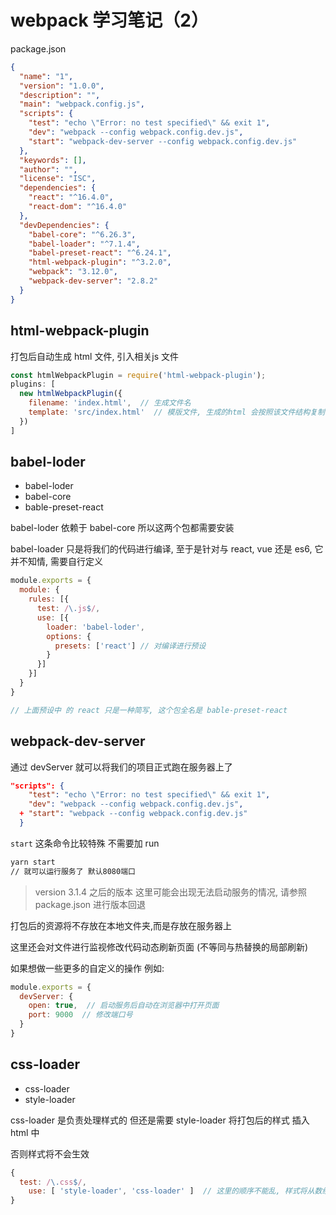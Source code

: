 # webpack 学习笔记（2）

package.json

```json
{
  "name": "1",
  "version": "1.0.0",
  "description": "",
  "main": "webpack.config.js",
  "scripts": {
    "test": "echo \"Error: no test specified\" && exit 1",
    "dev": "webpack --config webpack.config.dev.js",
    "start": "webpack-dev-server --config webpack.config.dev.js"
  },
  "keywords": [],
  "author": "",
  "license": "ISC",
  "dependencies": {
    "react": "^16.4.0",
    "react-dom": "^16.4.0"
  },
  "devDependencies": {
    "babel-core": "^6.26.3",
    "babel-loader": "^7.1.4",
    "babel-preset-react": "^6.24.1",
    "html-webpack-plugin": "^3.2.0",
    "webpack": "3.12.0",
    "webpack-dev-server": "2.8.2"
  }
}
```



## html-webpack-plugin

打包后自动生成 html 文件, 引入相关js 文件

```javascript
const htmlWebpackPlugin = require('html-webpack-plugin');
plugins: [
  new htmlWebpackPlugin({
    filename: 'index.html',  // 生成文件名
    template: 'src/index.html'  // 模版文件, 生成的html 会按照该文件结构复制
  })
]
```

## babel-loder

- babel-loder
-  babel-core
- bable-preset-react

babel-loder 依赖于 babel-core  所以这两个包都需要安装

babel-loader 只是将我们的代码进行编译, 至于是针对与 react, vue 还是 es6, 它并不知情, 需要自行定义

```javascript
module.exports = {
  module: {
    rules: [{
      test: /\.js$/,
      use: [{
        loader: 'babel-loder',
        options: {
          presets: ['react'] // 对编译进行预设 
        }
      }]
    }]
  }
}

// 上面预设中 的 react 只是一种简写, 这个包全名是 bable-preset-react
```

## webpack-dev-server

通过 devServer 就可以将我们的项目正式跑在服务器上了

```json
"scripts": {
    "test": "echo \"Error: no test specified\" && exit 1",
    "dev": "webpack --config webpack.config.dev.js",
  + "start": "webpack --config webpack.config.dev.js"
  }
```

`start` 这条命令比较特殊 不需要加 run 

```bash
yarn start 
// 就可以运行服务了 默认8080端口
```

> version 3.1.4 之后的版本 这里可能会出现无法启动服务的情况, 请参照 package.json 进行版本回退

打包后的资源将不存放在本地文件夹,而是存放在服务器上

这里还会对文件进行监视修改代码动态刷新页面  (不等同与热替换的局部刷新)

如果想做一些更多的自定义的操作 例如:

```javascript
module.exports = {
  devServer: {
    open: true,  // 启动服务后自动在浏览器中打开页面
    port: 9000  // 修改端口号
  }
}
```

## css-loader

- css-loader
- style-loader

css-loader 是负责处理样式的 但还是需要 style-loader 将打包后的样式 插入html 中

否则样式将不会生效

```javascript
{
  test: /\.css$/,
    use: [ 'style-loader', 'css-loader' ]  // 这里的顺序不能乱, 样式将从数组的后往前执行, 第一部处理完后, 将样式交给 style-loader 插入文件中
}
```



